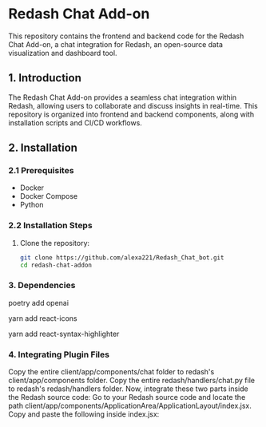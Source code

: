 # Redash Chat Add-on
This repository contains the frontend and backend code for the Redash Chat Add-on, a chat integration for Redash, an open-source data visualization and dashboard tool.

## 1. Introduction

The Redash Chat Add-on provides a seamless chat integration within Redash, allowing users to collaborate and discuss insights in real-time. This repository is organized into frontend and backend components, along with installation scripts and CI/CD workflows.

## 2. Installation

### 2.1 Prerequisites
- Docker
- Docker Compose
- Python

### 2.2 Installation Steps

1. Clone the repository:
   ```bash
   git clone https://github.com/alexa221/Redash_Chat_bot.git
   cd redash-chat-addon
### 3. Dependencies
poetry add openai

yarn add react-icons

yarn add react-syntax-highlighter
### 4. Integrating Plugin Files
Copy the entire client/app/components/chat folder to redash's client/app/components folder. Copy the entire redash/handlers/chat.py file to redash's redash/handlers folder. Now, integrate these two parts inside the Redash source code: Go to your Redash source code and locate the path client/app/components/ApplicationArea/ApplicationLayout/index.jsx. Copy and paste the following inside index.jsx:



